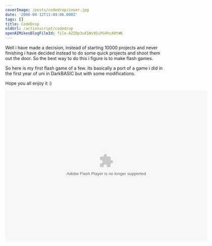 ```yaml
---
coverImage: /posts/codedrop/cover.jpg
date: '2008-04-12T11:49:06.000Z'
tags: []
title: CodeDrop
oldUrl: /actionscript/codedrop
openAIMikesBlogFileId: file-AZZOp3uX1Wv95iPG4hcA0tWK
---
```


Well i have made a decision, instead of starting 10000 projects and never finishing i have decided instead to do some quick projects and shoot them out the door. So the best way to do this i figure is to make flash games.

So here is my first flash game of a few. Its basically a port of a game i did in the first year of uni in DarkBASIC but with some modifications.

<!-- more -->

Hope you all enjoy it :)

<div><object width="640" height="480" data="https://www.mikecann.blog/projects/codedrop/CodeDrop.swf" type="application/x-shockwave-flash"><param name="src" value="https://www.mikecann.blog/projects/codedrop/CodeDrop.swf" /></object></div>
